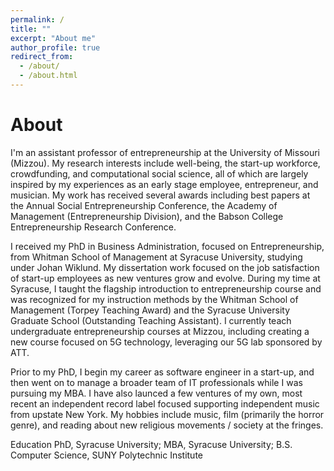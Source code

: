 ```yaml
---
permalink: /
title: ""
excerpt: "About me"
author_profile: true
redirect_from: 
  - /about/
  - /about.html
---
```


About
======

I'm an assistant professor of entrepreneurship at the University of Missouri (Mizzou). My research interests include well-being, the start-up workforce, crowdfunding, and computational social science, all of which are largely inspired by my experiences as an early stage employee, entrepreneur, and musician. My work has received several awards including best papers at the Annual Social Entrepreneurship Conference, the Academy of Management (Entrepreneurship Division), and the Babson College Entrepreneurship Research Conference.

I received my PhD in Business Administration, focused on Entrepreneurship, from Whitman School of Management at Syracuse University, studying under Johan Wiklund. My dissertation work focused on the job satisfaction of start-up employees as new ventures grow and evolve. During my time at Syracuse, I taught the flagship introduction to entrepreneurship course and was recognized for my instruction methods by the Whitman School of Management (Torpey Teaching Award) and the Syracuse University Graduate School (Outstanding Teaching Assistant). I currently teach undergraduate entrepreneurship courses at Mizzou, including creating a new course focused on 5G technology, leveraging our 5G lab sponsored by ATT.  

Prior to my PhD, I begin my career as software engineer in a start-up, and then went on to manage a broader team of IT professionals while I was pursuing my MBA. I have also launced a few ventures of my own, most recent an independent record label focused supporting independent music from upstate New York. My hobbies include music, film (primarily the horror genre), and reading about new religious movements / society at the fringes. 


Education
PhD, Syracuse University; MBA, Syracuse University; B.S. Computer Science, SUNY Polytechnic Institute 

